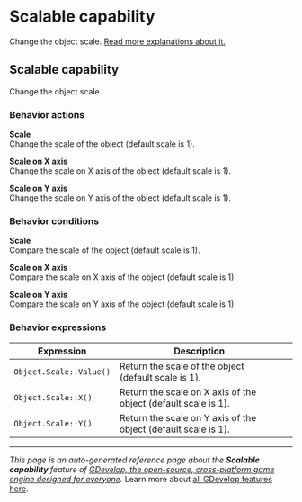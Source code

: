 # Scalable capability

Change the object scale. [Read more explanations about it.](/gdevelop5/objects)



## Scalable capability 

Change the object scale. 

### Behavior actions

**Scale**  
Change the scale of the object (default scale is 1).

**Scale on X axis**  
Change the scale on X axis of the object (default scale is 1).

**Scale on Y axis**  
Change the scale on Y axis of the object (default scale is 1).

### Behavior conditions

**Scale**  
Compare the scale of the object (default scale is 1).

**Scale on X axis**  
Compare the scale on X axis of the object (default scale is 1).

**Scale on Y axis**  
Compare the scale on Y axis of the object (default scale is 1).

### Behavior expressions

| Expression | Description |  |
|-----|-----|-----|
| `Object.Scale::Value()` | Return the scale of the object (default scale is 1). ||
| `Object.Scale::X()` | Return the scale on X axis of the object (default scale is 1). ||
| `Object.Scale::Y()` | Return the scale on Y axis of the object (default scale is 1). ||

---
*This page is an auto-generated reference page about the **Scalable capability** feature of [GDevelop, the open-source, cross-platform game engine designed for everyone](https://gdevelop.io/).* Learn more about [all GDevelop features here](/gdevelop5/all-features).